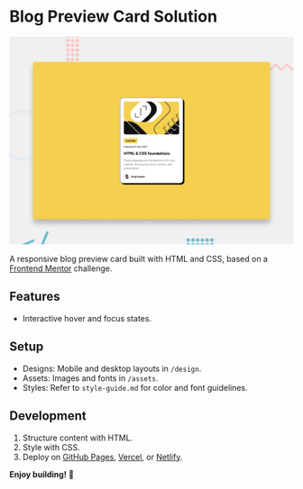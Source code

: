 # Blog Preview Card Solution

![Design preview for the Blog preview card coding challenge](./preview.jpg)

A responsive blog preview card built with HTML and CSS, based on a [Frontend Mentor](https://www.frontendmentor.io) challenge.

## Features

- Interactive hover and focus states.

## Setup

- Designs: Mobile and desktop layouts in `/design`.
- Assets: Images and fonts in `/assets`.
- Styles: Refer to `style-guide.md` for color and font guidelines.

## Development

1. Structure content with HTML.
2. Style with CSS.
3. Deploy on [GitHub Pages](https://pages.github.com/), [Vercel](https://vercel.com/), or [Netlify](https://www.netlify.com/).

**Enjoy building!** 🚀
